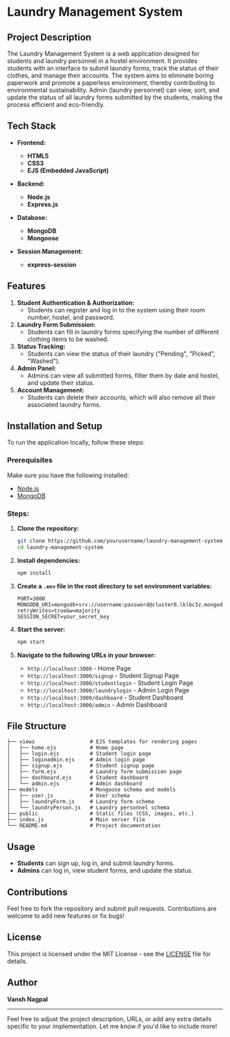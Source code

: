 

# **Laundry Management System**

## **Project Description**
The Laundry Management System is a web application designed for students and laundry personnel in a hostel environment. It provides students with an interface to submit laundry forms, track the status of their clothes, and manage their accounts. The system aims to eliminate boring paperwork and promote a paperless environment, thereby contributing to environmental sustainability. Admin (laundry personnel) can view, sort, and update the status of all laundry forms submitted by the students, making the process efficient and eco-friendly.

## **Tech Stack**
- **Frontend:**
  - **HTML5**
  - **CSS3**
  - **EJS (Embedded JavaScript)**

- **Backend:**
  - **Node.js**
  - **Express.js**

- **Database:**
  - **MongoDB**
  - **Mongoose**

- **Session Management:**
  - **express-session**

## **Features**
1. **Student Authentication & Authorization:**
   - Students can register and log in to the system using their room number, hostel, and password.
2. **Laundry Form Submission:**
   - Students can fill in laundry forms specifying the number of different clothing items to be washed.
3. **Status Tracking:**
   - Students can view the status of their laundry ("Pending", "Picked", "Washed").
4. **Admin Panel:**
   - Admins can view all submitted forms, filter them by date and hostel, and update their status.
5. **Account Management:**
   - Students can delete their accounts, which will also remove all their associated laundry forms.

## **Installation and Setup**
To run the application locally, follow these steps:

### **Prerequisites**
Make sure you have the following installed:
- [Node.js](https://nodejs.org/en/download/)
- [MongoDB](https://www.mongodb.com/try/download/community)

### **Steps:**
1. **Clone the repository:**
   ```bash
   git clone https://github.com/yourusername/laundry-management-system.git
   cd laundry-management-system
   ```

2. **Install dependencies:**
   ```bash
   npm install
   ```

3. **Create a `.env` file in the root directory to set environment variables:**
   ```env
   PORT=3000
   MONGODB_URI=mongodb+srv://username:password@cluster0.lklbc3z.mongodb.net/laundry?retryWrites=true&w=majority
   SESSION_SECRET=your_secret_key
   ```

4. **Start the server:**
   ```bash
   npm start
   ```

5. **Navigate to the following URLs in your browser:**
   - `http://localhost:3000` - Home Page
   - `http://localhost:3000/signup` - Student Signup Page
   - `http://localhost:3000/studentlogin` - Student Login Page
   - `http://localhost:3000/laundrylogin` - Admin Login Page
   - `http://localhost:3000/dashboard` - Student Dashboard
   - `http://localhost:3000/admin` - Admin Dashboard

## **File Structure**
```plaintext
├── views                  # EJS templates for rendering pages
│   ├── home.ejs           # Home page
│   ├── login.ejs          # Student login page
│   ├── loginadmin.ejs     # Admin login page
│   ├── signup.ejs         # Student signup page
│   ├── form.ejs           # Laundry form submission page
│   ├── dashboard.ejs      # Student dashboard
│   └── admin.ejs          # Admin dashboard
├── models                 # Mongoose schema and models
│   ├── user.js            # User schema
│   ├── laundryForm.js     # Laundry form schema
│   └── laundryPerson.js   # Laundry personnel schema
├── public                 # Static files (CSS, images, etc.)
├── index.js               # Main server file
└── README.md              # Project documentation
```

## **Usage**
- **Students** can sign up, log in, and submit laundry forms.
- **Admins** can log in, view student forms, and update the status.

## **Contributions**
Feel free to fork the repository and submit pull requests. Contributions are welcome to add new features or fix bugs!

## **License**
This project is licensed under the MIT License - see the [LICENSE](LICENSE) file for details.

## **Author**
**Vansh Nagpal**

---

Feel free to adjust the project description, URLs, or add any extra details specific to your implementation. Let me know if you'd like to include more!
